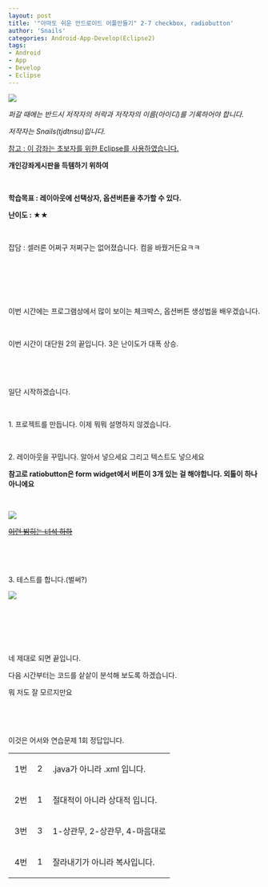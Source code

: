```yaml
---
layout: post
title: '"아마도 쉬운 안드로이드 어플만들기" 2-7 checkbox, radiobutton'
author: 'Snails'
categories: Android-App-Develop(Eclipse2)
tags:
- Android
- App
- Develop
- Eclipse
---
```



<script> location.href='https://cafe.naver.com/develoid/257008' ; </script>

<p><img src="https://dthumb-phinf.pstatic.net/?src=%22http%3A%2F%2Fpostfiles3.naver.net%2F20130523_178%2Ftjdtnsu_1369283538974akCh1_JPEG%2Fand.jpg%3Ftype%3Dw2%22&amp;type=cafe_wa740"></p>
<p><i>퍼갈 때에는 반드시 저작자의 허락과 저작자의 이름(아이디)를 기록하어야 합니다.</i></p>
<p><i>저작자는 Snails(tjdtnsu)입니다.</i></p>
<p><u>참고 : 이 강좌는 초보자를 위한 Eclipse를 사용하였습니다.</u></p>
<p><strong>개인강좌게시판을 득템하기 위하여</strong>&nbsp;</p>
<p>&nbsp;<u>﻿</u></p>
<p><b>학습목표 :&nbsp;레이아웃에 선택상자, 옵션버튼을 추가할 수 있다.</b>&nbsp;</p>
<p><b>난이도 : ★★</b>
</p><p>&nbsp;</p>
<p>잡담 : 셀러론 어쩌구 저쩌구는 없어졌습니다. 컴을 바꿨거든요ㅋㅋ</p>
<p>&nbsp;</p>
<p>&nbsp;</p>
<p>&nbsp;</p>
<p>이번 시간에는 프로그램상에서 많이 보이는 체크박스, 옵션버튼 생성법을 배우겠습니다.</p>
<p>&nbsp;</p>
<p>이번 시간이 대단원 2의 끝입니다. 3은 난이도가 대폭 상승.</p>
<p>&nbsp;</p>
<p>&nbsp;</p>
<p>일단 시작하겠습니다.</p>
<p>&nbsp;</p>
<p>1. 프로젝트를 만듭니다. 이제 뭐뭐 설명하지 않겠습니다.</p>
<p>&nbsp;</p>
<p>2. 레이아웃을 꾸밉니다. 알아서 넣으세요 그리고 텍스트도 넣으세요</p>
<p><strong>참고로 ratiobutton은 form widget에서 버튼이 3개 있는 걸 해야합니다. 외톨이 하나 아니에요</strong></p>
<p>&nbsp;</p>
<p><img src="https://dthumb-phinf.pstatic.net/?src=%22http%3A%2F%2Fblogfiles.naver.net%2F20130606_19%2Ftjdtnsu_1370517527264GxigE_PNG%2F%25C1%25A6%25B8%25F1_%25BE%25F8%25C0%25BD.png%22&amp;type=cafe_wa740"></p>
<p><u><strike>이런 밝히는 녀석 하하</strike></u></p>
<p>&nbsp;</p>
<p>&nbsp;</p>
<p>3. 테스트를 합니다.(벌써?)</p>
<p><img src="https://dthumb-phinf.pstatic.net/?src=%22http%3A%2F%2Fblogfiles.naver.net%2F20130606_107%2Ftjdtnsu_1370518212986uyB0Y_PNG%2F%25C1%25A6%25B8%25F1_%25BE%25F8%25C0%25BD.png%22&amp;type=cafe_wa740"></p>
<p>&nbsp;</p>
<p>&nbsp;</p>
<p>&nbsp;</p>
<p>네 제대로 되면 끝입니다.</p>
<p>다음 시간부터는 코드를 샅샅이 분석해 보도록 하겠습니다.</p>
<p>뭐 저도 잘 모르지만요</p>
<p>&nbsp;</p>
<p>&nbsp;</p>
<p>이것은 어서와 연습문제 1회 정답입니다.</p>
<p>

















<table><tbody><tr><td >
<p>&nbsp;1번</p></td><td >
<p>&nbsp;2</p></td><td >
<p>&nbsp;.java가 아니라 .xml 입니다.</p></td></tr><tr><td >
<p>&nbsp;2번</p></td><td >
<p>&nbsp;1</p></td><td >
<p>&nbsp;절대적이 아니라 상대적 입니다.</p></td></tr><tr><td >
<p>&nbsp;3번</p></td><td >
<p>&nbsp;3</p></td><td >
<p>&nbsp;1-상관무, 2-상관무, 4-마음대로</p></td></tr><tr><td >
<p>&nbsp;4번</p></td><td >
<p>&nbsp;1</p></td><td >
<p>&nbsp;잘라내기가 아니라 복사입니다.</p></td></tr></tbody></table>
<p>&nbsp;</p></p>
<p>&nbsp;</p>
<p><em></em>&nbsp;</p>
<p></p><p>&nbsp;</p>
